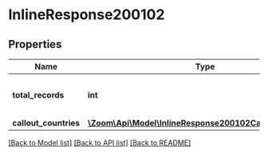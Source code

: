 # InlineResponse200102

## Properties
Name | Type | Description | Notes
------------ | ------------- | ------------- | -------------
**total_records** | **int** | The total number of records returned. | [optional] 
**callout_countries** | [**\Zoom\Api\Model\InlineResponse200102CalloutCountries[]**](InlineResponse200102CalloutCountries.md) |  | [optional] 

[[Back to Model list]](../README.md#documentation-for-models) [[Back to API list]](../README.md#documentation-for-api-endpoints) [[Back to README]](../README.md)


